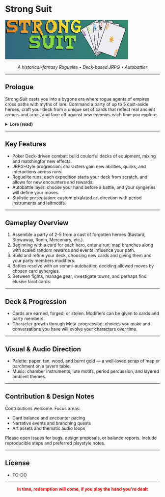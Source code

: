 # Strong Suit
<img src="strong_suit_/Battle Scene/Art/Strong Suit Banner.png" alt="Strong Suit Banner"> 
<p align="center"><em>A historical-fantasy Roguelite • Deck-based JRPG • Autobattler</em></p>

---

## Prologue

Strong Suit casts you into a bygone era where rogue agents of empires cross paths with myths of lore. Command a party of up to 5 cast-aside heroes, craft your deck from a unique set of cards that reflect real ancient armors and arms, and face off against new enemies each time you explore.

<details>
<summary><strong>Lore (read)</strong></summary>

Set in a 1500's archipelago where mythical creatures roam and the empires have abandoned. Each exepidition uncovers new equipment and modifiers to add to your deck, along with rare relics in the form of tarot cards that can drastically change all future runs.

</details>

---

## Key Features

- Poker Deck-driven combat: build coulorful decks of equipment, mixing and matchingfor new effects.
- JRPG-style progression: characters gain new abilities, quirks, and interactions across runs.
- Roguelite runs: each expedition starts your deck from scratch, and allows for new encounters and rewards.
- Autobattle layer: choose your hand before a battle, and your syngeries will define your moves.
- Stylistic presentation: custom pixalated art direction with period instruments and leitmotifs.

---

## Gameplay Overview

1. Assemble a party of 2-5 from a cast of forgotten heroes (Bastard, Stowaway, Ronin, Mercenary, etc.).
2. Beginning with a card for each hero, enter a run; map branches along with scaled random rewards and events influence your path.
3. Build and refine your deck, choosing new cards and giving them and your party members modifiers.
4. Battles resolve with an semmi-autobattler, deciding allowed moves by chosen card synergies.
5. Between fights, manage gear, investigate towns, and perhaps find elusive tarot cards.

---

## Deck & Progression

- Cards are earned, forged, or stolen. Modifiers can be given to cards and party members.
- Character growth through Meta-progression: choices you make and conversations you have will evolve your characters over time.

---

## Visual & Audio Direction

- Palette: paper, tan, wood, and burnt gold — a well-loved scrap of map or parchment on a tavern table.
- Music: chamber instruments, lute motifs, period percussion, and layered ambient themes.

---

## Contribution & Design Notes

Contributions welcome. Focus areas:

- Card balance and encounter pacing
- Narrative events and branching quests
- Art assets and thematic audio loops

Please open issues for bugs, design proposals, or balance reports. Include reproducible steps and preferred playstyle notes.

---

## License

- TO-DO

---

<p align="center" style="color:Red"><Strong>In time, redemption will come, if you play the hand you're dealt</Strong></p>
